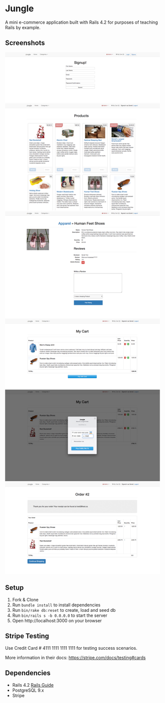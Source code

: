 # Jungle

A mini e-commerce application built with Rails 4.2 for purposes of teaching Rails by example.

## Screenshots
!["Signup Page"](https://github.com/DTran23/jungle-rails/blob/master/docs/signup.png)
!["Main Product Page"](https://github.com/DTran23/jungle-rails/blob/master/docs/main.png)
!["Reviews"](https://github.com/DTran23/jungle-rails/blob/master/docs/review.png)
!["Cart"](https://github.com/DTran23/jungle-rails/blob/master/docs/cart.png)
!["Stripe"](https://github.com/DTran23/jungle-rails/blob/master/docs/stripe.png)
!["Order Receipt"](https://github.com/DTran23/jungle-rails/blob/master/docs/order_receipt.png)

## Setup

1. Fork & Clone
2. Run `bundle install` to install dependencies
3. Run `bin/rake db:reset` to create, load and seed db
4. Run `bin/rails s -b 0.0.0.0` to start the server
5. Open http://localhost:3000 on your browser

## Stripe Testing

Use Credit Card # 4111 1111 1111 1111 for testing success scenarios.

More information in their docs: <https://stripe.com/docs/testing#cards>

## Dependencies

* Rails 4.2 [Rails Guide](http://guides.rubyonrails.org/v4.2/)
* PostgreSQL 9.x
* Stripe
